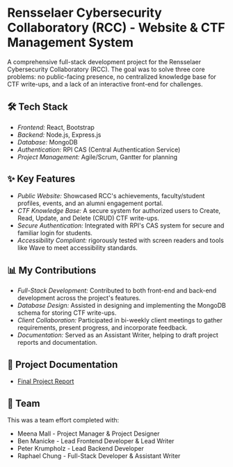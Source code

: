 # Rensselaer Cybersecurity Collaboratory (RCC) - Website & CTF Management System

A comprehensive full-stack development project for the Rensselaer Cybersecurity Collaboratory (RCC). The goal was to solve three core problems: no public-facing presence, no centralized knowledge base for CTF write-ups, and a lack of an interactive front-end for challenges.

## 🛠 Tech Stack
*   *Frontend:* React, Bootstrap
*   *Backend:* Node.js, Express.js
*   *Database:* MongoDB
*   *Authentication:* RPI CAS (Central Authentication Service)
*   *Project Management:* Agile/Scrum, Gantter for planning

## ✨ Key Features
*   *Public Website:* Showcased RCC's achievements, faculty/student profiles, events, and an alumni engagement portal.
*   *CTF Knowledge Base:* A secure system for authorized users to Create, Read, Update, and Delete (CRUD) CTF write-ups.
*   *Secure Authentication:* Integrated with RPI's CAS system for secure and familiar login for students.
*   *Accessibility Compliant:* rigorously tested with screen readers and tools like Wave to meet accessibility standards.

## 📊 My Contributions
*   *Full-Stack Development:* Contributed to both front-end and back-end development across the project's features.
*   *Database Design:* Assisted in designing and implementing the MongoDB schema for storing CTF write-ups.
*   *Client Collaboration:* Participated in bi-weekly client meetings to gather requirements, present progress, and incorporate feedback.
*   *Documentation:* Served as an Assistant Writer, helping to draft project reports and documentation.

## 📁 Project Documentation
*   [Final Project Report](./Project%20Documents/RCC_FinalPaper_Team1.pdf)

## 👥 Team
This was a team effort completed with:
*   Meena Mall - Project Manager & Project Designer
*   Ben Manicke - Lead Frontend Developer & Lead Writer
*   Peter Krumpholz - Lead Backend Developer
*   Raphael Chung - Full-Stack Developer & Assistant Writer

